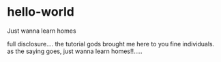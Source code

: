 # hello-world
Just wanna learn homes 

full disclosure.... the tutorial gods brought me here to you fine individuals. as the saying goes, just wanna learn homes!!.....
